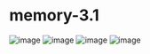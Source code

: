 # memory-3.1
![image](https://github.com/user-attachments/assets/983fb770-d2e9-4137-bc17-8e1896e8003a)
![image](https://github.com/user-attachments/assets/128e8b97-dd97-4838-ac4a-6cd4382c3a43)
![image](https://github.com/user-attachments/assets/f95e3ef0-dac6-446a-97cd-a481e250a5f4)
![image](https://github.com/user-attachments/assets/289930b8-aca8-4d7b-837b-35083655728c)



